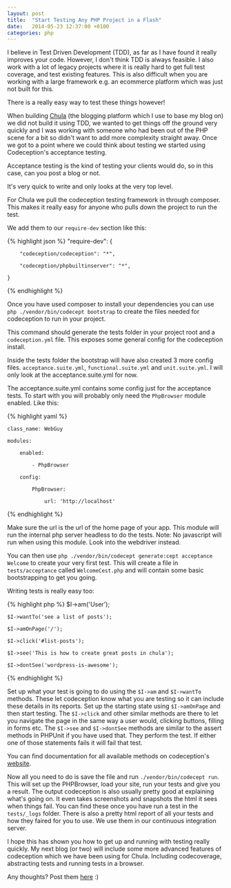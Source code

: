 ---layout: posttitle:  "Start Testing Any PHP Project in a Flash"date:   2014-05-23 12:37:00 +0100categories: php---I believe in Test Driven Development (TDD), as far as I have found it really improves your code. However, I don't think TDD is always feasible.I also work with a lot of legacy projects where it is really hard to get full test coverage, and test existing features. This is also difficultwhen you are working with a large framework e.g. an ecommerce platform which was just not built for this.
There is a really easy way to test these things however!
When building [Chula](http://github.com/stephcook22/chula) (the blogging platform which I use to base my blog on) we did not build it using TDD,we wanted to get things off the ground very quickly and I was working with someone who had been out of the PHP scene for a bit so didn't want toadd more complexity straight away. Once we got to a point where we could think about testing we started using Codeception's acceptance testing.
Acceptance testing is the kind of testing your clients would do, so in this case, can you post a blog or not.
It's very quick to write and only looks at the very top level.
For Chula we pull the codeception testing framework in through composer. This makes it really easy for anyone who pulls down the project to run the test.
We add them to our `require-dev` section like this:
{% highlight json %}
    "require-dev": {
        "codeception/codeception": "*",
        "codeception/phpbuiltinserver": "*",
    }{% endhighlight %}

Once you have used composer to install your dependencies you can use `php ./vendor/bin/codecept bootstrap` to create the files needed for codeception to run in your project.
This command should generate the tests folder in your project root and a `codeception.yml` file. This exposes some general config for the codeception install.
Inside the tests folder the bootstrap will have also created 3 more config files. `acceptance.suite.yml`, `functional.suite.yml` and `unit.suite.yml`. I will only look at the acceptance.suite.yml for now.
The acceptance.suite.yml contains some config just for the acceptance tests. To start with you will probably only need the `PhpBrowser` module enabled. Like this:
{% highlight yaml %}
    class_name: WebGuy
    modules:
        enabled:
            - PhpBrowser
        config:
            PhpBrowser:
                url: 'http://localhost'{% endhighlight %}

Make sure the url is the url of the home page of your app. This module will run the internal php server headless to do the tests. Note: No javascript will run when using this module.Look into the webdriver instead.
You can then use `php ./vendor/bin/codecept generate:cept acceptance Welcome` to create your very first test. This will create a file in `tests/acceptance` called `WelcomeCest.php`and will contain some basic bootstrapping to get you going.
Writing tests is really easy too:{% highlight php %}
    $I->am('User');
    $I->wantTo('see a list of posts');
    $I->amOnPage('/');
    $I->click('#list-posts');
    $I->see('This is how to create great posts in chula');
    $I->dontSee('wordpress-is-awesome');{% endhighlight %}
Set up what your test is going to do using the `$I->am` and `$I->wantTo` methods. These let codeception know what you are testing so it can include these details in its reports.Set up the starting state using `$I->amOnPage` and then start testing. The `$I->click` and other similar methods are there to let you navigate the page in the same way a user would,clicking buttons, filling in forms etc. The `$I->see` and `$I->dontSee` methods are similar to the assert methods in PHPUnit if you have used that. They perform the test. If eitherone of those statements fails it will fail that test.
You can find documentation for all available methods on codeception's [website](http://codeception.com/).
Now all you need to do is save the file and run `./vendor/bin/codecept run`. This will set up the PHPBrowser, load your site, run your tests and give you a result. The outputcodeception is also usually pretty good at explaining what's going on. It even takes screenshots and snapshots the html it sees when things fail. You can find these once youhave run a test in the `tests/_logs` folder. There is also a pretty html report of all your tests and how they faired for you to use. We use them in our continuous integration server.
I hope this has shown you how to get up and running with testing really quickly. My next blog (or two) will include some more advanced features of codeception which we havebeen using for Chula. Including codecoverage, abstracting tests and running tests in a browser.
Any thoughts? Post them [here](https://plus.google.com/+StephCook/posts/CRjZByNJacR) :)
